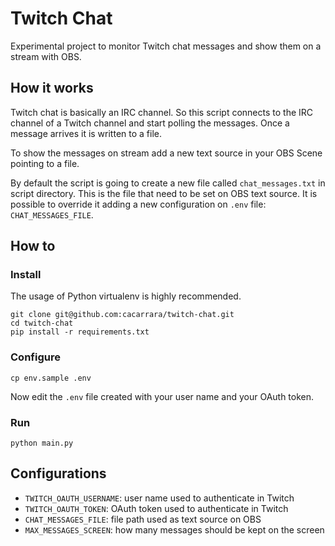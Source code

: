 # Twitch Chat

Experimental project to monitor Twitch chat messages and show them on a stream with
OBS.

## How it works

Twitch chat is basically an IRC channel. So this script connects to the IRC channel of a
Twitch channel and start polling the messages. Once a message arrives it is written to a
file.

To show the messages on stream add a new text source in your OBS Scene pointing to a
file.

By default the script is going to create a new file called `chat_messages.txt` in script
directory. This is the file that need to be set on OBS text source. It is possible to
override it adding a new configuration on `.env` file: `CHAT_MESSAGES_FILE`.


## How to

### Install

The usage of Python virtualenv is highly recommended.

```
git clone git@github.com:cacarrara/twitch-chat.git
cd twitch-chat
pip install -r requirements.txt
```

### Configure

```
cp env.sample .env
```
Now edit the `.env` file created with your user name and your OAuth token.

### Run

```
python main.py
```

## Configurations

- `TWITCH_OAUTH_USERNAME`: user name used to authenticate in Twitch
- `TWITCH_OAUTH_TOKEN`: OAuth token used to authenticate in Twitch
- `CHAT_MESSAGES_FILE`: file path used as text source on OBS
- `MAX_MESSAGES_SCREEN`: how many messages should be kept on the screen
